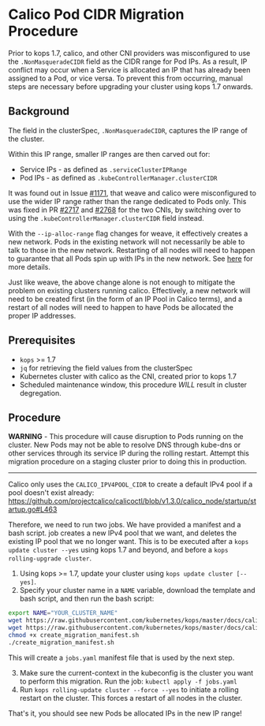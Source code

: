 # Calico Pod CIDR Migration Procedure
Prior to kops 1.7, calico, and other CNI providers was misconfigured to use the 
`.NonMasqueradeCIDR` field as the CIDR range for Pod IPs. As a result, IP
conflict may occur when a Service is allocated an IP that has already been
assigned to a Pod, or vice versa. To prevent this from occurring, manual steps
are necessary before upgrading your cluster using kops 1.7 onwards.


## Background
The field in the clusterSpec, `.NonMasqueradeCIDR`, captures the IP
range of the cluster.

Within this IP range, smaller IP ranges are then carved out for:
* Service IPs - as defined as `.serviceClusterIPRange`
* Pod IPs - as defined as `.kubeControllerManager.clusterCIDR`

It was found out in Issue [#1171](https://github.com/kubernetes/kops/issues/1171),
that weave and calico were misconfigured to use the wider IP range rather than
the range dedicated to Pods only. This was fixed in PR [#2717](https://github.com/kubernetes/kops/pull/2717)
and [#2768](https://github.com/kubernetes/kops/pull/2768) for the two CNIs, by
switching over to using the `.kubeControllerManager.clusterCIDR` field instead.

With the `--ip-alloc-range` flag changes for weave, it effectively creates a
new network. Pods in the existing network will not necessarily be able to talk
to those in the new network. Restarting of all nodes will need to happen
to guarantee that all Pods spin up with IPs in the new network. See [here](
https://github.com/weaveworks/weave/issues/2874) for more details.

Just like weave, the above change alone is not enough to mitigate the problem
on existing clusters running calico. Effectively, a new network will need to be
created first (in the form of an IP Pool in Calico terms), and a restart of all 
nodes will need to happen to have Pods be allocated the proper IP addresses.

## Prerequisites

* `kops` >= 1.7
* `jq` for retrieving the field values from the clusterSpec
* Kubernetes cluster with calico as the CNI, created prior to kops 1.7
* Scheduled maintenance window, this procedure *WILL* result in cluster degregation.

## Procedure
**WARNING** - This procedure will cause disruption to Pods running on the cluster.
New Pods may not be able to resolve DNS through kube-dns or other services
through its service IP during the rolling restart.
Attempt this migration procedure on a staging cluster prior to doing this in production.

---
Calico only uses the `CALICO_IPV4POOL_CIDR` to create a default IPv4 pool if a
pool doesn't exist already:
https://github.com/projectcalico/calicoctl/blob/v1.3.0/calico_node/startup/startup.go#L463

Therefore, we need to run two jobs. We have provided a manifest and a bash script.
job creates a new IPv4 pool that we want, and deletes the existing IP
pool that we no longer want. This is to be executed after a
`kops update cluster --yes` using kops 1.7 and beyond,
and before a `kops rolling-upgrade cluster`.

1. Using kops >= 1.7, update your cluster using `kops update cluster [--yes]`.
2. Specify your cluster name in a `NAME` variable, download the template and bash script, and then run the bash script:
```bash
export NAME="YOUR_CLUSTER_NAME"
wget https://raw.githubusercontent.com/kubernetes/kops/master/docs/calico_cidr_migration/create_migration_manifest.sh -O create_migration_manifest.sh
wget https://raw.githubusercontent.com/kubernetes/kops/master/docs/calico_cidr_migration/jobs.yaml.template -O jobs.yaml.template
chmod +x create_migration_manifest.sh
./create_migration_manifest.sh
```
This will create a `jobs.yaml` manifest file that is used by the next step.

3. Make sure the current-context in the kubeconfig is the cluster you want to perform this migration.
Run the job: `kubectl apply -f jobs.yaml`
4. Run `kops rolling-update cluster --force --yes` to initiate a rolling restart on the cluster.
This forces a restart of all nodes in the cluster.

That's it, you should see new Pods be allocated IPs in the new IP range!
